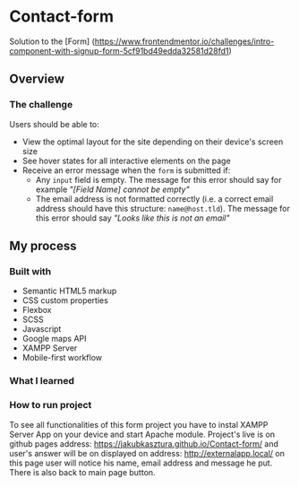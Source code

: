 # Contact-form

Solution to the [Form] (https://www.frontendmentor.io/challenges/intro-component-with-signup-form-5cf91bd49edda32581d28fd1)

## Overview

### The challenge

Users should be able to:

- View the optimal layout for the site depending on their device's screen size
- See hover states for all interactive elements on the page
- Receive an error message when the `form` is submitted if:
  - Any `input` field is empty. The message for this error should say for example _"[Field Name] cannot be empty"_
  - The email address is not formatted correctly (i.e. a correct email address should have this structure: `name@host.tld`). The message for this error should say _"Looks like this is not an email"_

## My process

### Built with

- Semantic HTML5 markup
- CSS custom properties
- Flexbox
- SCSS
- Javascript
- Google maps API
- XAMPP Server
- Mobile-first workflow

### What I learned

### How to run project

To see all functionalities of this form project you have to instal XAMPP Server App on your device and start Apache module. Project's live is on github pages address: https://jakubkasztura.github.io/Contact-form/ and user's answer will be on displayed on address: http://externalapp.local/ on this page user will notice his name, email address and message he put. There is also back to main page button.
